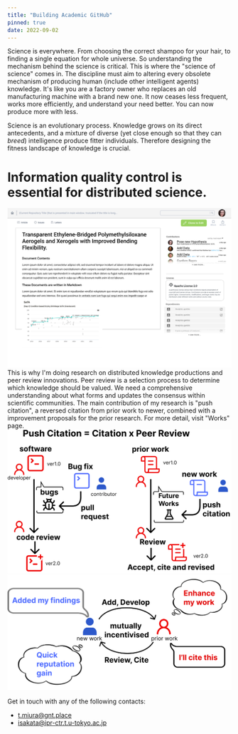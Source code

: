 ```yaml
---
title: "Building Academic GitHub"
pinned: true
date: 2022-09-02
---
```


Science is everywhere. From choosing the correct shampoo for your hair, to finding a single equation for whole universe.
So understanding the mechanism behind the science is critical. This is where the "science of science" comes in. The discipline must aim to altering every obsolete mechanism of producing human (include other intelligent agents) knowledge.
It's like you are a factory owner who replaces an old manufacturing machine with a brand new one.
It now ceases less frequent, works more efficiently, and understand your need better. You can now produce more with less.
<!-- However, currently so huge agent resource, including human resaerch time are wasted.  -->

Science is an evolutionary process. Knowledge grows on its direct antecedents, and a mixture of diverse (yet close enough so that they can *breed*) intelligence produce fitter individuals.
Therefore designing the fitness landscape of knowledge is crucial.

<!-- selection process a tiny bacteria to breathe, birds to fly, and humans to communicate.
In the same way, science can cover and answer any of the questions we are facing. -->

# Information quality control is essential for distributed science.
![alt text](image-2.png)
This is why I'm doing research on distributed knowledge productions and peer review innovations. Peer review is a selection process to determine which knowledge should be valued. We need a comprehensive understanding about what forms and updates the consensus within scientific communities.
The main contribution of my research is "push citation", a reversed citation from prior work to newer, combined with a improvement proposals for the prior research.
For more detail, visit "Works" page.
![alt text](image.png)
![alt text](image-1.png)
<!-- Information Quality Control can learn more from Open Source Software Development. -->
<!-- My research focus is on distributed knowledge contribution system. -->

Get in touch with any of the following contacts:
- t.miura@gnt.place
- isakata@ipr-ctr.t.u-tokyo.ac.jp